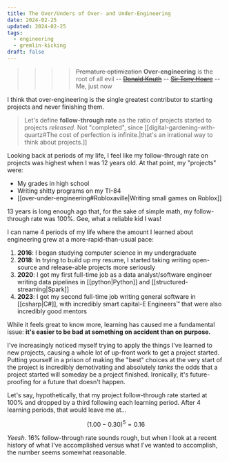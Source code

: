 ```yaml
---
title: The Over/Unders of Over- and Under-Engineering
date: 2024-02-25
updated: 2024-02-25
tags:
  - engineering
  - gremlin-kicking
draft: false
---
```


> > > > ~~Premature optimization~~ **Over-engineering** is the root of all evil
> > > -- [~~Donald Knuth~~](https://en.wikipedia.org/wiki/Donald_Knuth)
> > -- [~~Sir Tony Hoare~~](https://ubiquity.acm.org/article.cfm?id=1513451)
> -- Me, just now

I think that over-engineering is the single greatest contributor to starting projects and never finishing them.

> Let's define **follow-through rate** as the ratio of projects started to projects *released*. Not "completed", since [[digital-gardening-with-quartz#The cost of perfection is infinite.|that's an irrational way to think about projects.]]

Looking back at periods of my life, I feel like my follow-through rate on projects was highest when I was 12 years old. At that point, my "projects" were:

- My grades in high school
- Writing shitty programs on my TI-84
- [[over-under-engineering#Robloxaville|Writing small games on Roblox]]

13 years is long enough ago that, for the sake of simple math, my follow-through rate was 100%. Gee, what a reliable kid I was!

I can name 4 periods of my life where the amount I learned about engineering grew at a more-rapid-than-usual pace:

1. **2016**: I began studying computer science in my undergraduate
2. **2018**: In trying to build up my resume, I started taking writing open-source and release-able projects more seriously
3. **2020**: I got my first full-time job as a data analyst/software engineer writing data pipelines in [[python|Python]] and [[structured-streaming|Spark]]
4. **2023**: I got my second full-time job writing general software in [[csharp|C#]], with incredibly smart capital-E Engineers™ that were also incredibly good mentors

While it feels great to know more, learning has caused me a fundamental issue: **it's easier to be bad at something on accident than on purpose.**

I've increasingly noticed myself trying to apply the things I've learned to new projects, causing a whole lot of up-front work to get a project started. Putting yourself in a prison of making the "best" choices at the very start of the project is incredibly demotivating and absolutely *tanks* the odds that a project started will someday be a project finished. Ironically, it's future-proofing for a future that doesn't happen.

Let's say, hypothetically, that my project follow-through rate started at 100% and dropped by a third following each learning period. After 4 learning periods, that would leave me at...

$$(1.00 - 0.30)^5 = 0.16$$

*Yeesh*. 16% follow-through rate sounds rough, but when I look at a recent history of what I've accomplished versus what I've wanted to accomplish, the number seems somewhat reasonable.

<!-- TODO: A doodle graph here would be nice. -->
<!-- TODO: Heatmap of % time spent at the start of the project to % time saved? -->
